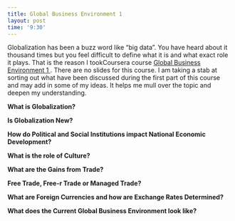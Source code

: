 ```yaml
---
title: Global Business Environment 1
layout: post
time: '9:30'
---
```

Globalization has been a buzz word like “big data”. You have heard about it thousand times but you feel difficult to define what it is and what exact role it plays. That is the reason I tookCoursera course <a href="https://www.coursera.org/course/globalbusiness">
Global Business Environment 1 </a>. There are no slides for this course. I am taking a stab at sorting out what have been discussed during the first part of this course and may add in some of my ideas. It helps me mull over the topic and deepen my understanding. 

**What is Globalization?**

**Is Globalization New?**

**How do Political and Social Institutions impact National Economic Development?**

**What is the role of Culture?**

**What are the Gains from Trade?**

**Free Trade, Free-r Trade or Managed Trade?**

**What are Foreign Currencies and how are Exchange Rates Determined?**

**What does the Current Global Business Environment look like?** 

